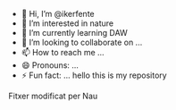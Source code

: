- 👋 Hi, I’m @ikerfente
- 👀 I’m interested in nature
- 🌱 I’m currently learning DAW
- 💞️ I’m looking to collaborate on ...
- 📫 How to reach me ...
- 😄 Pronouns: ...
- ⚡ Fun fact: ...
hello this is my repository
<!---
ikerfente/ikerfente is a ✨ special ✨ repository because its `README.md` (this file) appears on your GitHub profile.
You can click the Preview link to take a look at your changes.
--->
Fitxer modificat per Nau

